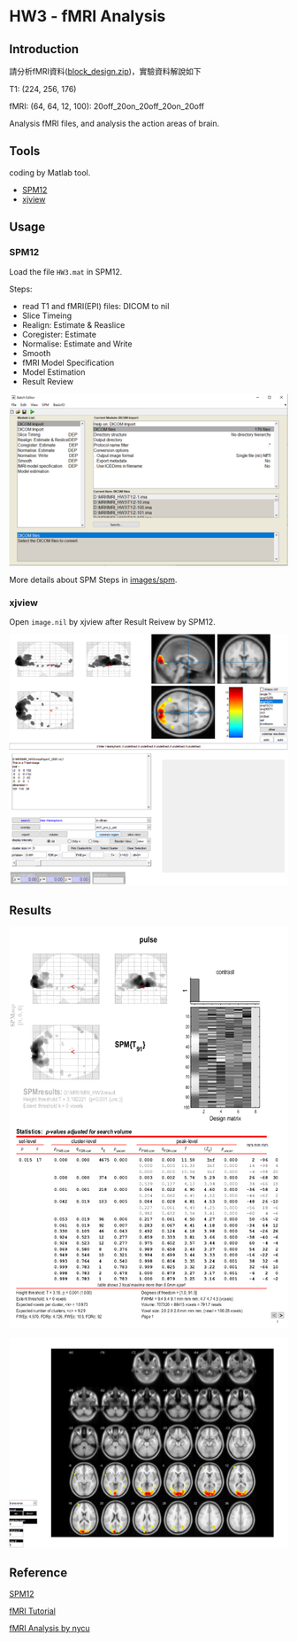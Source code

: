# HW3 - fMRI Analysis

## Introduction

請分析fMRI資料([block_design.zip](https://mailntustedutw-my.sharepoint.com/:u:/g/personal/m11107309_ms_ntust_edu_tw/Eef5u8fSgYFDtwJtTNPYtMoB9EImmMrev_vZGo1XVLfjjA?e=i3zsg6))，實驗資料解說如下

T1: (224, 256, 176)

fMRI: (64, 64, 12, 100): 20off_20on_20off_20on_20off

Analysis fMRI files, and analysis the action areas of brain.

## Tools

coding by Matlab tool.

* [SPM12](https://www.fil.ion.ucl.ac.uk/spm/software/spm12/)
* [xjview](https://www.alivelearn.net/xjview/)

## Usage

### SPM12

Load the file ``HW3.mat`` in SPM12.

Steps:

* read T1 and fMRI(EPI) files: DICOM to nil
* Slice Timeing
* Realign: Estimate & Reaslice
* Coregister: Estimate
* Normalise: Estimate and Write
* Smooth
* fMRI Model Specification
* Model Estimation
* Result Review

![image](images/spm/step1.png)

More details about SPM Steps in [images/spm](images/spm/).

### xjview

Open ``image.nil`` by xjview after Result Reivew by SPM12.

![image](images/xjview.png)

## Results

![image](images/result.png)

![image](images/xjview-slice.png)

## Reference

[SPM12](https://www.fil.ion.ucl.ac.uk/spm/doc/spm12_manual.pdf#Chap:data:auditory)

[fMRI Tutorial](https://andysbrainbook.readthedocs.io/en/latest/fMRI_Short_Course/fMRI_Intro.html)

[fMRI Analysis by nycu](http://cflu.lab.nycu.edu.tw/MRI_PrinApp_Class16_CFLu.pdf)
